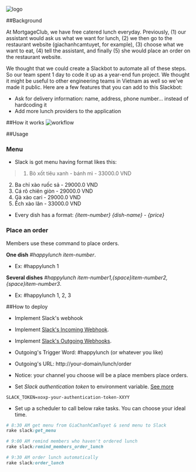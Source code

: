 ![logo](http://www.mortgageclub.io/assets/mortgageclubLOGO-5d49c4f9105893724104ce9b480ce03ebcf9f034b6e938da552c659903746da4.png)

##Background

At MortgageClub, we have free catered lunch everyday. Previously, (1) our assistant would ask us what we want for lunch, (2) we then go to the restaurant website (giachanhcamtuyet, for example), (3) choose what we want to eat, (4) tell the assistant, and finally (5) she would place an order on the restaurant website.

We thought that we could create a Slackbot to automate all of these steps. So our team spent 1 day to code it up as a year-end fun project. We thought it might be useful to other engineering teams in Vietnam as well so we've made it public. Here are a few features that you can add to this Slackbot:
- Ask for delivery information: name, address, phone number... instead of hardcoding it
- Add more lunch providers to the application

##How it works
![workflow](http://s30.postimg.org/gt3vrs5zl/happy_lunch_workflow_1.png)

##Usage
### Menu
 - Slack is got menu having format likes this:

>   1. Bò xốt tiêu xanh - bánh mì - 33000.0 VND
  2. Ba chỉ xào ruốc sả - 29000.0 VND
  3. Cá rô chiên giòn - 29000.0 VND
  4. Gà xào cari - 29000.0 VND
  5. Ếch xào lăn - 33000.0 VND

- Every dish has a format:  *{item-number}  {dish-name} - {price}*

### Place an order
 Members use these command to place orders.

  **One dish** *#happylunch item-number*.

 - Ex: #happylunch 1

  **Several dishes** *#happylunch item-number1,{space}item-number2,{space}item-number3*.
 - Ex: #happylunch 1, 2, 3

##How to deploy
- Implement Slack's webhook
 - Implement [Slack's Incoming Webhook](https://api.slack.com/incoming-webhooks).
 - Implement [Slack's Outgoing Webhooks](https://api.slack.com/outgoing-webhooks).
 - Outgoing's Trigger Word: #happylunch (or whatever you like)
 - Outgoing's URL: http://your-domain/lunch/order
 - Notice: your channel you choose will be a place members place orders.

- Set *Slack authentication token* to environment variable. [See more](https://api.slack.com/methods/chat.postMessage)

 ```
 SLACK_TOKEN=xoxp-your-authentication-token-XXYY
```

- Set up a scheduler to call below rake tasks. You can choose your ideal time.

``` ruby
# 8:30 AM get menu from GiaChanhCamTuyet & send menu to Slack
rake slack:get_menu

# 9:00 AM remind members who haven't ordered lunch
rake slack:remind_members_order_lunch

# 9:30 AM order lunch automatically
rake slack:order_lunch
```
